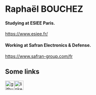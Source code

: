# Raphaël BOUCHEZ

#### Studying at ESIEE Paris.
https://www.esiee.fr/
#### Working at Safran Electronics & Defense.
https://www.safran-group.com/fr

## Some links
[<img src='https://img.shields.io/badge/GitHub-100000?style=for-the-badge&logo=github&logoColor=white' alt='github' height='30'>](https://github.com/RaphBhz)[<img src='https://img.shields.io/badge/LinkedIn-0077B5?style=for-the-badge&logo=linkedin&logoColor=white' alt='linkedin' height='30'>](https://www.linkedin.com/in/raphbhz/)  
